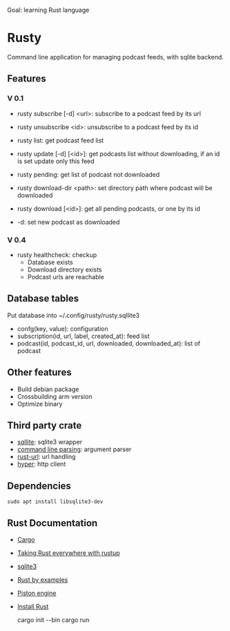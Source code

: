 Goal: learning Rust language

# Rusty

Command line application for managing podcast feeds, with sqlite backend. 

## Features

### V 0.1

- rusty subscribe \[-d\] \<url\>: subscribe to a podcast feed by its url 
- rusty unsubscribe \<id\>: unsubscribe to a podcast feed by its id
- rusty list: get podcast feed list
- rusty update \[-d\] \[\<id\>\]: get podcasts list without downloading, if an id is set update only this feed
- rusty pending: get list of podcast not downloaded
- rusty download-dir \<path\>: set directory path where podcast will be downloaded
- rusty download \[\<id\>\]: get all pending podcasts, or one by its id 

- -d: set new podcast as downloaded

### V 0.4

- rusty healthcheck: checkup
  - Database exists
  - Download directory exists
  - Podcast urls are reachable

## Database tables

Put database into ~/.config/rusty/rusty.sqllite3

- confg(key, value): configuration 
- subscription(id, url, label, created_at): feed list
- podcast(id, podcast_id, url, downloaded, downloaded_at): list of podcast 

## Other features

- Build debian package
- Crossbuilding arm version
- Optimize binary
 
## Third party crate

- [sqllite](https://github.com/dckc/rust-sqlite3): sqlite3 wrapper
- [command line parsing](https://github.com/kbknapp/clap-rs): argument parser
- [rust-url](https://github.com/servo/rust-url): url handling
- [hyper](https://hyper.rs/hyper/v0.10.9/hyper/): http client

## Dependencies 

    sudo apt install libsqlite3-dev

## Rust Documentation

- [Cargo](http://doc.crates.io/guide.html)
- [Taking Rust everywhere with rustup](https://blog.rust-lang.org/2016/05/13/rustup.html)
- [sqlite3](http://www.madmode.com/rust-sqlite3/sqlite3/index.html)
- [Rust by examples](http://rustbyexample.com/index.html)
- [Piston engine](https://github.com/PistonDevelopers/Piston-Tutorials/tree/master/getting-started)
- [Install Rust](https://www.rust-lang.org/fr/install.html)

    cargo init --bin
    cargo run
